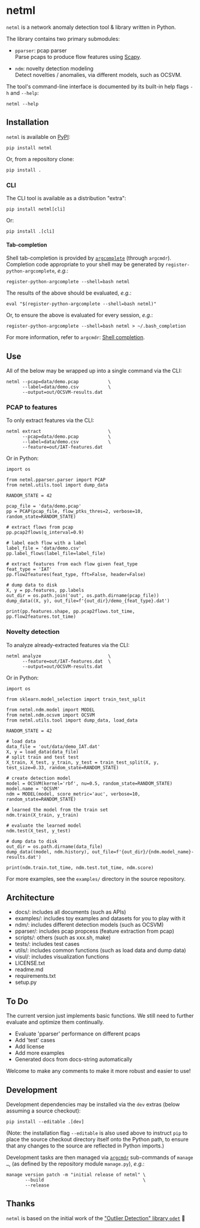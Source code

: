 # netml

`netml` is a network anomaly detection tool & library written in Python.

The library contains two primary submodules:

* `pparser`: pcap parser\
Parse pcaps to produce flow features using [Scapy](https://scapy.net/).

* `ndm`: novelty detection modeling\
Detect novelties / anomalies, via different models, such as OCSVM.

The tool's command-line interface is documented by its built-in help flags `-h` and `--help`:

    netml --help


## Installation

`netml` is available on [PyPI](https://pypi.org/project/netml/):

    pip install netml

Or, from a repository clone:

    pip install .

### CLI

The CLI tool is available as a distribution "extra":

    pip install netml[cli]

Or:

    pip install .[cli]

#### Tab-completion

Shell tab-completion is provided by [`argcomplete`](https://github.com/kislyuk/argcomplete) (through `argcmdr`). Completion code appropriate to your shell may be generated by `register-python-argcomplete`, _e.g._:

    register-python-argcomplete --shell=bash netml

The results of the above should be evaluated, _e.g._:

    eval "$(register-python-argcomplete --shell=bash netml)"

Or, to ensure the above is evaluated for every session, _e.g._:

    register-python-argcomplete --shell=bash netml > ~/.bash_completion

For more information, refer to `argcmdr`: [Shell completion](https://github.com/dssg/argcmdr/tree/0.6.0#shell-completion).


## Use

All of the below may be wrapped up into a single command via the CLI:

    netml --pcap=data/demo.pcap           \
          --label=data/demo.csv           \
          --output=out/OCSVM-results.dat

### PCAP to features

To only extract features via the CLI:

    netml extract                         \
          --pcap=data/demo.pcap           \
          --label=data/demo.csv           \
          --feature=out/IAT-features.dat

Or in Python:

```python3
import os

from netml.pparser.parser import PCAP
from netml.utils.tool import dump_data

RANDOM_STATE = 42

pcap_file = 'data/demo.pcap'
pp = PCAP(pcap_file, flow_ptks_thres=2, verbose=10, random_state=RANDOM_STATE)

# extract flows from pcap
pp.pcap2flows(q_interval=0.9)

# label each flow with a label
label_file = 'data/demo.csv'
pp.label_flows(label_file=label_file)

# extract features from each flow given feat_type
feat_type = 'IAT'
pp.flow2features(feat_type, fft=False, header=False)

# dump data to disk
X, y = pp.features, pp.labels
out_dir = os.path.join('out', os.path.dirname(pcap_file))
dump_data((X, y), out_file=f'{out_dir}/demo_{feat_type}.dat')

print(pp.features.shape, pp.pcap2flows.tot_time, pp.flow2features.tot_time)
```

### Novelty detection

To analyze already-extracted features via the CLI:

    netml analyze                         \
          --feature=out/IAT-features.dat  \
          --output=out/OCSVM-results.dat

Or in Python:

```python3
import os

from sklearn.model_selection import train_test_split

from netml.ndm.model import MODEL
from netml.ndm.ocsvm import OCSVM
from netml.utils.tool import dump_data, load_data

RANDOM_STATE = 42

# load data
data_file = 'out/data/demo_IAT.dat'
X, y = load_data(data_file)
# split train and test test
X_train, X_test, y_train, y_test = train_test_split(X, y, test_size=0.33, random_state=RANDOM_STATE)

# create detection model
model = OCSVM(kernel='rbf', nu=0.5, random_state=RANDOM_STATE)
model.name = 'OCSVM'
ndm = MODEL(model, score_metric='auc', verbose=10, random_state=RANDOM_STATE)

# learned the model from the train set
ndm.train(X_train, y_train)

# evaluate the learned model
ndm.test(X_test, y_test)

# dump data to disk
out_dir = os.path.dirname(data_file)
dump_data((model, ndm.history), out_file=f'{out_dir}/{ndm.model_name}-results.dat')

print(ndm.train.tot_time, ndm.test.tot_time, ndm.score)
```

For more examples, see the `examples/` directory in the source repository.


## Architecture

- docs/: 
    includes all documents (such as APIs)
- examples/: 
    includes toy examples and datasets for you to play with it 
- ndm/: 
    includes different detection models (such as OCSVM)
- pparser/: 
    includes pcap propcess (feature extraction from pcap) 
- scripts/: 
    others (such as xxx.sh, make) 
- tests/: 
    includes test cases
- utils/: 
    includes common functions (such as load data and dump data)
- visul/: 
    includes visualization functions
- LICENSE.txt
- readme.md
- requirements.txt
- setup.py


## To Do

The current version just implements basic functions. We still need to further evaluate and optimize them continually. 

- Evaluate 'pparser' performance on different pcaps
- Add 'test' cases
- Add license
- Add more examples
- Generated docs from docs-string automatically

Welcome to make any comments to make it more robust and easier to use!


## Development

Development dependencies may be installed via the `dev` extras (below assuming a source checkout):

    pip install --editable .[dev]

(Note: the installation flag `--editable` is also used above to instruct `pip` to place the source checkout directory itself onto the Python path, to ensure that any changes to the source are reflected in Python imports.)

Development tasks are then managed via [`argcmdr`](https://github.com/dssg/argcmdr) sub-commands of `manage …`, (as defined by the repository module `manage.py`), _e.g._:

    manage version patch -m "initial release of netml" \
           --build                                     \
           --release


## Thanks

`netml` is based on the initial work of the ["Outlier Detection" library `odet`](https://github.com/Learn-Live/odet) 🙌
